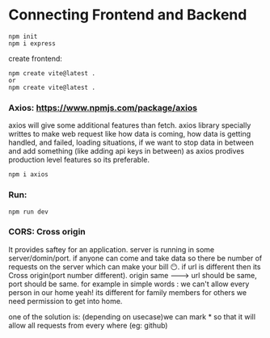 # Connecting Frontend and Backend

```
npm init
npm i express
```
create frontend:
```
npm create vite@latest .
or 
npm create vite@latest .
```
### Axios: https://www.npmjs.com/package/axios
axios will give some additional features than fetch.
axios library specially writtes to make web request like how data is coming, how data is getting handled, and failed, loading situations, if we want to stop data in between and add something (like adding api keys in between) as axios prodives production level features so its preferable.
```
npm i axios 
```
### Run:

```
npm run dev
```

### CORS: Cross origin
It provides saftey for an application. 
server is running in some server/domin/port. if anyone can come and take data so there be number of requests on the server which can make your bill 😶. 
if url is different then its Cross origin(port number different). 
origin same ---> url should be same, port should be same.
for example in simple words : we can't allow every person in our home yeah! its different for family members for others we need permission to get into home.

one of the solution is: (depending on usecase)we can mark * so that it will allow all requests from every where (eg: github)

